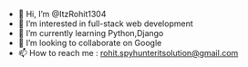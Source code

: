 - 👋 Hi, I’m @ItzRohit1304
- 👀 I’m interested in full-stack web development
- 🌱 I’m currently learning Python,Django
- 💞️ I’m looking to collaborate on Google
- 📫 How to reach me : rohit.spyhunteritsolution@gmail.com

<!---
ItzRohit1304/ItzRohit1304 is a ✨ special ✨ repository because its `README.md` (this file) appears on your GitHub profile.
You can click the Preview link to take a look at your changes.
--->

